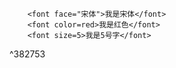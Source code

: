 ```
	<font face="宋体">我是宋体</font>
	<font color=red>我是红色</font>
	<font size=5>我是5号字</font>
```

^382753
